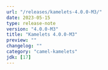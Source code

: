 ```yaml
---
url: "/releases/kamelets-4.0.0-M3/"
date: 2023-05-15
type: release-note
version: "4.0.0-M3"
title: "Kamelets 4.0.0-M3"
preview: ""
changelog: ""
category: "camel-kamelets"
jdk: [17]
---
```

